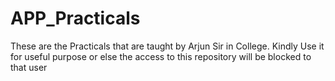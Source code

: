﻿# APP_Practicals
These are the Practicals that are taught by Arjun Sir in College.
Kindly Use it for useful purpose or else the access to this repository will be blocked to that user
